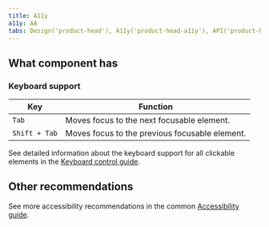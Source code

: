 ```yaml
---
title: A11y
a11y: AA
tabs: Design('product-head'), A11y('product-head-a11y'), API('product-head-api'), Example('product-head-code'), Changelog('product-head-changelog')
---
```


## What component has

### Keyboard support

| Key           | Function                                       |
| ------------- | ---------------------------------------------- |
| `Tab`         | Moves focus to the next focusable element.     |
| `Shift + Tab` | Moves focus to the previous focusable element. |

See detailed information about the keyboard support for all clickable elements in the [Keyboard control guide](/core-principles/a11y/a11y-keyboard/).

## Other recommendations

See more accessibility recommendations in the common [Accessibility guide](/core-principles/a11y/).
